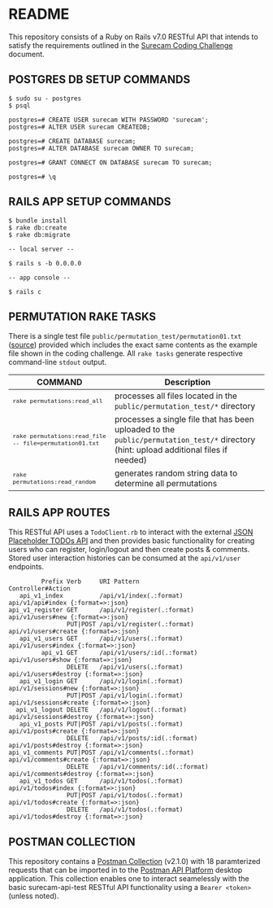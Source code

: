# README

This repository consists of a Ruby on Rails v7.0 RESTful API that intends to satisfy the requirements outlined in the [Surecam Coding Challenge](https://github.com/surecam-01/surecam-api-test/blob/main/public/default/SureCam-Coding-test.pdf) document.

## POSTGRES DB SETUP COMMANDS
```
$ sudo su - postgres
$ psql

postgres=# CREATE USER surecam WITH PASSWORD 'surecam';
postgres=# ALTER USER surecam CREATEDB;

postgres=# CREATE DATABASE surecam;
postgres=# ALTER DATABASE surecam OWNER TO surecam;

postgres=# GRANT CONNECT ON DATABASE surecam TO surecam;

postgres=# \q
```

## RAILS APP SETUP COMMANDS
```
$ bundle install
$ rake db:create
$ rake db:migrate

-- local server --

$ rails s -b 0.0.0.0

-- app console --

$ rails c

```

## PERMUTATION RAKE TASKS

There is a single test file `public/permutation_test/permutation01.txt` ([source](https://github.com/surecam-01/surecam-api-test/blob/main/public/permutation_test/permutation01.txt)) provided which includes the exact same contents as the example file shown in the coding challenge. All `rake tasks` generate respective command-line `stdout` output.

| COMMAND  | Description |
| ------------- | ------------- |
|<sub>`rake permutations:read_all`</sub>| processes all files located in the `public/permutation_test/*` directory |
|<sub>`rake permutations:read_file -- file=permutation01.txt`</sub>| processes a single file that has been uploaded to the `public/permutation_test/*` directory (hint: upload additional files if needed) |
|<sub>`rake permutations:read_random`</sub>| generates random string data to determine all permutations|

## RAILS APP ROUTES

This RESTful API uses a `TodoClient.rb` to interact with the external [JSON Placeholder TODOs API](https://jsonplaceholder.typicode.com/todos) and then provides basic functionality for creating users who can register, login/logout and then create posts & comments. Stored user interaction histories can be consumed at the `api/v1/user` endpoints.

```
         Prefix Verb     URI Pattern                    Controller#Action
   api_v1_index          /api/v1/index(.:format)        api/v1/api#index {:format=>:json}
api_v1_register GET      /api/v1/register(.:format)     api/v1/users#new {:format=>:json}
                PUT|POST /api/v1/register(.:format)     api/v1/users#create {:format=>:json}
   api_v1_users GET      /api/v1/users(.:format)        api/v1/users#index {:format=>:json}
         api_v1 GET      /api/v1/users/:id(.:format)    api/v1/users#show {:format=>:json}
                DELETE   /api/v1/users(.:format)        api/v1/users#destroy {:format=>:json}
   api_v1_login GET      /api/v1/login(.:format)        api/v1/sessions#new {:format=>:json}
                PUT|POST /api/v1/login(.:format)        api/v1/sessions#create {:format=>:json}
  api_v1_logout DELETE   /api/v1/logout(.:format)       api/v1/sessions#destroy {:format=>:json}
   api_v1_posts PUT|POST /api/v1/posts(.:format)        api/v1/posts#create {:format=>:json}
                DELETE   /api/v1/posts/:id(.:format)    api/v1/posts#destroy {:format=>:json}
api_v1_comments PUT|POST /api/v1/comments(.:format)     api/v1/comments#create {:format=>:json}
                DELETE   /api/v1/comments/:id(.:format) api/v1/comments#destroy {:format=>:json}
   api_v1_todos GET      /api/v1/todos(.:format)        api/v1/todos#index {:format=>:json}
                PUT|POST /api/v1/todos(.:format)        api/v1/todos#create {:format=>:json}
                DELETE   /api/v1/todos(.:format)        api/v1/todos#destroy {:format=>:json}
```

## POSTMAN COLLECTION

This repository contains a [Postman Collection](https://github.com/surecam-01/surecam-api-test/blob/main/public/default/SURECAM.postman_collection.json) (v2.1.0) with 18 paramterized requests that can be imported in to the [Postman API Platform](https://www.postman.com/downloads/) desktop application. This collection enables one to interact seamelessly with the basic surecam-api-test RESTful API functionality using a `Bearer <token>` (unless noted).
